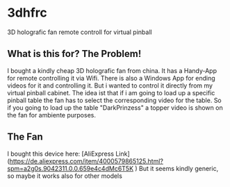 # 3dhfrc
3D holografic fan remote controll for virtual pinball

## What is this for? The Problem!
I bought a kindly cheap 3D holografic fan from china.
It has a Handy-App for remote controlling it via Wifi.
There is also a Windows App for ending videos for it and controlling it.
But i wanted to control it directly from my virtual pinball cabinet.
The idea ist that if i am going to load up a specific pinball table the fan has to select the corresponding video for the table.
So if you going to load up the table "DarkPrinzess" a topper video is shown on the fan for ambiente purposes.

## The Fan
I bought this device here: [AliExpress Link] (https://de.aliexpress.com/item/4000579865125.html?spm=a2g0s.9042311.0.0.659e4c4dMc6T5K	)
But it seems kindly generic, so maybe it works also for other models